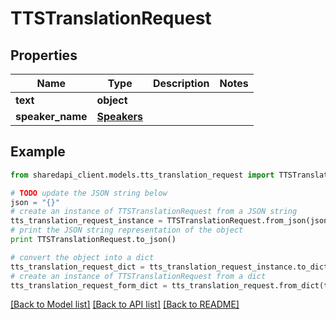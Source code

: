 # TTSTranslationRequest


## Properties
Name | Type | Description | Notes
------------ | ------------- | ------------- | -------------
**text** | **object** |  | 
**speaker_name** | [**Speakers**](Speakers.md) |  | 

## Example

```python
from sharedapi_client.models.tts_translation_request import TTSTranslationRequest

# TODO update the JSON string below
json = "{}"
# create an instance of TTSTranslationRequest from a JSON string
tts_translation_request_instance = TTSTranslationRequest.from_json(json)
# print the JSON string representation of the object
print TTSTranslationRequest.to_json()

# convert the object into a dict
tts_translation_request_dict = tts_translation_request_instance.to_dict()
# create an instance of TTSTranslationRequest from a dict
tts_translation_request_form_dict = tts_translation_request.from_dict(tts_translation_request_dict)
```
[[Back to Model list]](../README.md#documentation-for-models) [[Back to API list]](../README.md#documentation-for-api-endpoints) [[Back to README]](../README.md)



